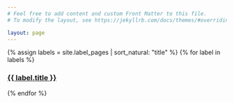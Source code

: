 ```yaml
---
# Feel free to add content and custom Front Matter to this file.
# To modify the layout, see https://jekyllrb.com/docs/themes/#overriding-theme-defaults

layout: page
---
```

{% assign labels = site.label_pages | sort_natural: "title" %}
{% for label in labels %}
  <h3><a href="{{ label.url | relative_url }}">{{ label.title }}</a></h3>
{% endfor %}